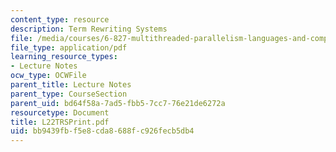 ```yaml
---
content_type: resource
description: Term Rewriting Systems
file: /media/courses/6-827-multithreaded-parallelism-languages-and-compilers-fall-2002/bb9439fbf5e8cda8688fc926fecb5db4_L22TRSPrint.pdf
file_type: application/pdf
learning_resource_types:
- Lecture Notes
ocw_type: OCWFile
parent_title: Lecture Notes
parent_type: CourseSection
parent_uid: bd64f58a-7ad5-fbb5-7cc7-76e21de6272a
resourcetype: Document
title: L22TRSPrint.pdf
uid: bb9439fb-f5e8-cda8-688f-c926fecb5db4
---
```

